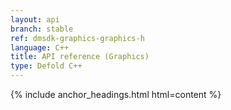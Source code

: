 ```yaml
---
layout: api
branch: stable
ref: dmsdk-graphics-graphics-h
language: C++
title: API reference (Graphics)
type: Defold C++
---
```

{% include anchor_headings.html html=content %}
